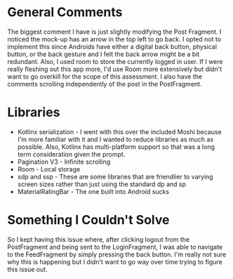# General Comments

The biggest comment I have is just slightly modifying the Post Fragment. I noticed the mock-up has an arrow in the top left to go back. I opted not to implement this since Androids have either a digital back button, physical button, 
or the back gesture and I felt the back arrow might be a bit redundant. Also, I used room to store the currently logged in user. If I were really fleshing out this app more, I'd use Room more extensively but didn't want to go 
overkill for the scope of this assessment. I also have the comments scrolling independently of the post in the PostFragment.

# Libraries

* Kotlinx serialization - I went with this over the included Moshi because I'm more familiar with it and I wanted to reduce libraries as much as possible. Also, Kotlinx has multi-platform support so that was a long term consideration given the prompt.
* Pagination V3 - Infinite scrolling
* Room - Local storage
* sdp and ssp - These are some libraries that are friendlier to varying screen sizes rather than just using the standard dp and sp
* MaterialRatingBar - The one built into Android sucks

# Something I Couldn't Solve

So I kept having this issue where, after clicking logout from the PostFragment and being sent to the LoginFragment, I was able to navigate to the FeedFragment by simply pressing the back button. I'm really not sure why this is happening but 
I didn't want to go way over time trying to figure this issue out. 